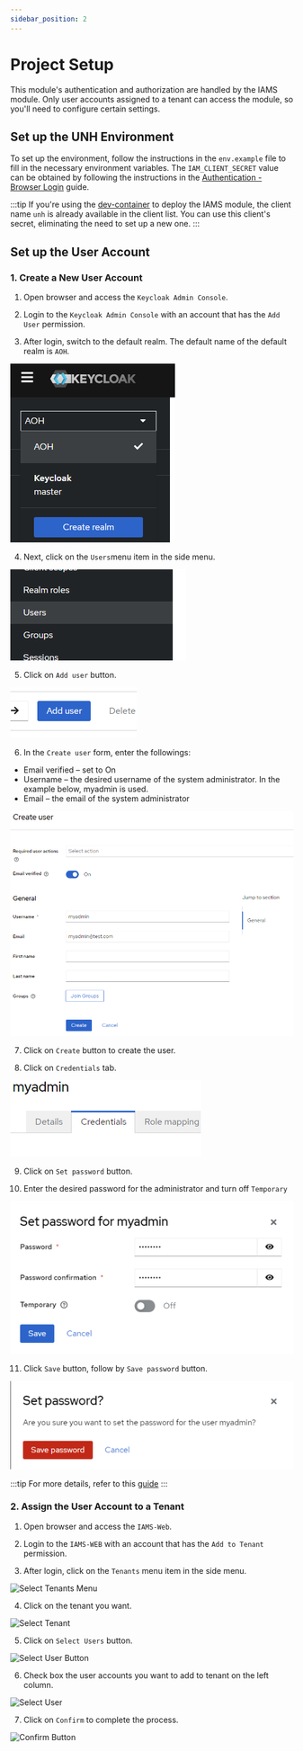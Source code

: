 ```yaml
---
sidebar_position: 2
---
```


# Project Setup

This module's authentication and authorization are handled by the IAMS module. Only user accounts assigned to a tenant can access the module, so you'll need to configure certain settings.

## Set up the UNH Environment
To set up the environment, follow the instructions in the `env.example` file to fill in the necessary environment variables. The `IAM_CLIENT_SECRET` value can be obtained by following the instructions in the [Authentication - Browser Login](/docs/modules/iams/development/authentication/browser-login.md#configuration) guide.

:::tip
If you're using the [dev-container](/docs/modules/prerequisites/local-development.mdx/) to deploy the IAMS module, the client name `unh` is already available in the client list. You can use this client's secret, eliminating the need to set up a new one.
:::

## Set up the User Account
### 1. Create a New User Account
1. Open browser and access the `Keycloak Admin Console`.

2. Login to the `Keycloak Admin Console` with an account that has the `Add User` permission.

3. After login, switch to the default realm. The default name of the default realm is `AOH`.

![Select Default Realm](/img/modules/iams/select-realm.png)

4. Next, click on the `Users`menu item in the side menu.

![User Menu](/img/modules/iams/users-menu.png)

5. Click on `Add user` button.

![Add User](/img/modules/iams/add-user.png)

6. In the `Create user` form, enter the followings:

-   Email verified – set to On
-   Username – the desired username of the system administrator. In the example below, myadmin is used.
-   Email – the email of the system administrator

![Create User](/img/modules/iams/create-user.png)

7. Click on `Create` button to create the user.

8. Click on `Credentials` tab.

![Credentials](/img/modules/iams/credentials.png)

9. Click on `Set password` button.

10. Enter the desired password for the administrator and turn off `Temporary`

![Set password](/img/modules/iams/set-password.png)

11. Click `Save` button, follow by `Save password` button.

![Save password](/img/modules/iams/save-password.png)

:::tip
For more details, refer to this [guide](/docs/modules/iams/quickstart/setup-system-admin-account.md)
:::

### 2. Assign the User Account to a Tenant
1. Open browser and access the `IAMS-Web`.

2. Login to the `IAMS-WEB` with an account that has the `Add to Tenant` permission.
   
3. After login, click on the `Tenants` menu item in the side menu.

![Select Tenants Menu](/img/modules/unh/web/tenants-menu.png)

4. Click on the tenant you want.

![Select Tenant](/img/modules/unh/web/tenant-list.png)

5. Click on `Select Users` button.

![Select User Button](/img/modules/unh/web/select-user-button.png)

6. Check box the user accounts you want to add to tenant on the left column.

![Select User](/img/modules/unh/web/select-user.png)

7. Click on `Confirm` to complete the process.

![Confirm Button](/img/modules/unh/web/confirm-button.png)